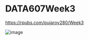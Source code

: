 # DATA607Week3

https://rpubs.com/pujaroy280/Week3

![image](https://github.com/pujaroy280/DATA607Week3/assets/62675121/7f27ca90-f89b-4516-bb35-368f9f9e5fb4)

